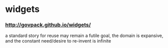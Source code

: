 # widgets

### http://govpack.github.io/widgets/

a standard story for reuse may remain a futile goal, the domain is expansive, and the constant need/desire to re-invent is infinite
